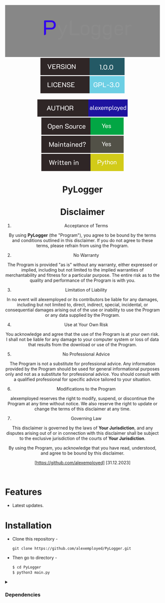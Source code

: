 <div align="center">
  <img src="https://raw.githubusercontent.com/alexemployed/PyLogger/main/.github/misc/logo.png"></img><br>
  <img src="https://raw.githubusercontent.com/alexemployed/PyLogger/dfbd6240256ea708940da27a3b53870721817e87/.github/misc/VERSION.svg"></img>
  <img src="https://raw.githubusercontent.com/alexemployed/PyLogger/dfbd6240256ea708940da27a3b53870721817e87/.github/misc/LICENSE.svg"></img><br><br>
  <img src="https://raw.githubusercontent.com/alexemployed/PyLogger/dfbd6240256ea708940da27a3b53870721817e87/.github/misc/AUTHOR.svg"></img>
  <img src="https://raw.githubusercontent.com/alexemployed/PyLogger/dfbd6240256ea708940da27a3b53870721817e87/.github/misc/Open%20source.svg"></img>
  <img src="https://raw.githubusercontent.com/alexemployed/PyLogger/dfbd6240256ea708940da27a3b53870721817e87/.github/misc/Maintained.svg"></img>
  <img src="https://raw.githubusercontent.com/alexemployed/PyLogger/dfbd6240256ea708940da27a3b53870721817e87/.github/misc/Written%20in.svg"></img>

  # PyLogger
  # Disclaimer
1. Acceptance of Terms

By using **PyLogger** (the "Program"), you agree to be bound by the terms and conditions outlined in this disclaimer. If you do not agree to these terms, please refrain from using the Program.

2. No Warranty

The Program is provided "as is" without any warranty, either expressed or implied, including but not limited to the implied warranties of merchantability and fitness for a particular purpose. The entire risk as to the quality and performance of the Program is with you.

3. Limitation of Liability

In no event will alexemployed or its contributors be liable for any damages, including but not limited to, direct, indirect, special, incidental, or consequential damages arising out of the use or inability to use the Program or any data supplied by the Program.

4. Use at Your Own Risk

You acknowledge and agree that the use of the Program is at your own risk. I shall not be liable for any damage to your computer system or loss of data that results from the download or use of the Program.

5. No Professional Advice

The Program is not a substitute for professional advice. Any information provided by the Program should be used for general informational purposes only and not as a substitute for professional advice. You should consult with a qualified professional for specific advice tailored to your situation.

6. Modifications to the Program

alexemployed reserves the right to modify, suspend, or discontinue the Program at any time without notice. We also reserve the right to update or change the terms of this disclaimer at any time.

7. Governing Law

This disclaimer is governed by the laws of **Your Jurisdiction**, and any disputes arising out of or in connection with this disclaimer shall be subject to the exclusive jurisdiction of the courts of **Your Jurisdiction**.

By using the Program, you acknowledge that you have read, understood, and agree to be bound by this disclaimer.

[https://github.com/alexemployed]
[31.12.2023]
</div><br>

# Features
* Latest updates.

# Installation
* Clone this repository -
  ```git
  git clone https://github.com/alexemployed/PyLogger.git
  ```
* Then go to directory -
  ```zsh
  $ cd PyLogger
  $ python3 main.py
  ```

<details>
  <summary><h3>Dependencies</h3></summary>

<b>NetListenerPro</b> requires following programs to run properly - 
- `keyboard`
- `smtplib`
- `subprocess`
- `threading`
- `datetime`
- `email`
- `os`
- `sys`

> All the dependencies will be installed automatically when you run **PyLogger** for the first time.
</details>
